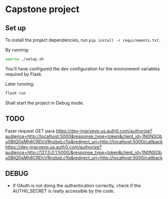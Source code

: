 # Capstone project

## Set up

To install the project dependencies, run `pip install -r requirements.txt`.

By running:

```bash
source ./setup.sh
```

You'll have configured the dev configuration for the environment variables required by Flask.

Later running:

```bash
flask run
```

Shall start the project in Debug mode.

## TODO

Fazer request GET para 
https://dev-ingcvevp.us.auth0.com/authorize?audience=http://localhost:5000&response_type=token&client_id=1N0NSObu0BtQ0sMh6CRDcVRnzbqLc1ls&redirect_uri=http://localhost:5000/callback
https://dev-ingcvevp.us.auth0.com/authorize?audience=http://127.0.0.1:5000/&response_type=token&client_id=1N0NSObu0BtQ0sMh6CRDcVRnzbqLc1ls&redirect_uri=http://localhost:5000/callback

## DEBUG

- If OAuth is not doing the authentication correctly, check if the AUTH0_SECRET is really accessible by the code.